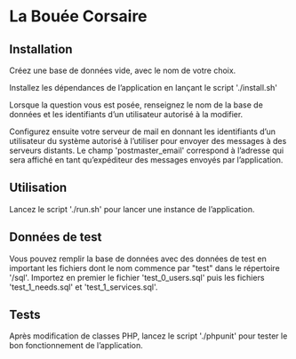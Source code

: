 La Bouée Corsaire
=================

## Installation

Créez une base de données vide, avec le nom de votre choix.

Installez les dépendances de l’application en lançant le script './install.sh'

Lorsque la question vous est posée, renseignez le nom de la base de données et
 les identifiants d’un utilisateur autorisé à la modifier.

Configurez ensuite votre serveur de mail en donnant les identifiants d’un
 utilisateur du système autorisé à l’utiliser pour envoyer des messages à
 des serveurs distants. Le champ 'postmaster_email' correspond à l’adresse qui
 sera affiché en tant qu’expéditeur des messages envoyés par l’application.

## Utilisation

Lancez le script './run.sh' pour lancer une instance de l’application.

## Données de test

Vous pouvez remplir la base de données avec des données de test en important les
 fichiers dont le nom commence par "test" dans le répertoire '/sql'. Importez en
 premier le fichier 'test_0_users.sql' puis les fichiers 'test_1_needs.sql' et
 'test_1_services.sql'.

## Tests

Après modification de classes PHP, lancez le script './phpunit' pour tester le
 bon fonctionnement de l’application.
